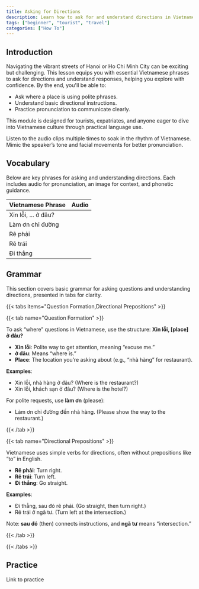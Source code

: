 ```yaml
---
title: Asking for Directions
description: Learn how to ask for and understand directions in Vietnamese, perfect for tourists and travelers.
tags: ["beginner", "tourist", "travel"]
categories: ["How To"]
---
```


## Introduction

Navigating the vibrant streets of Hanoi or Ho Chi Minh City can be exciting but challenging. This lesson equips you with essential Vietnamese phrases to ask for directions and understand responses, helping you explore with confidence. By the end, you'll be able to:

- Ask where a place is using polite phrases.
- Understand basic directional instructions.
- Practice pronunciation to communicate clearly.

This module is designed for tourists, expatriates, and anyone eager to dive into Vietnamese culture through practical language use.

Listen to the audio clips multiple times to soak in the rhythm of Vietnamese. Mimic the speaker’s tone and facial movements for better pronunciation.

## Vocabulary

Below are key phrases for asking and understanding directions. Each includes audio for pronunciation, an image for context, and phonetic guidance.

| Vietnamese Phrase | Audio |
|-------------------|-------|
| Xin lỗi, ... ở đâu? |  |
| Làm ơn chỉ đường |  |
| Rẽ phải  | |
| Rẽ trái |  |
| Đi thẳng |  |

## Grammar

This section covers basic grammar for asking questions and understanding directions, presented in tabs for clarity.

{{< tabs items="Question Formation,Directional Prepositions" >}}

{{< tab name="Question Formation" >}}

To ask “where” questions in Vietnamese, use the structure: **Xin lỗi, [place] ở đâu?**

- **Xin lỗi**: Polite way to get attention, meaning “excuse me.”
- **ở đâu**: Means “where is.”
- **Place**: The location you’re asking about (e.g., “nhà hàng” for restaurant).

**Examples**:
- Xin lỗi, nhà hàng ở đâu? (Where is the restaurant?)
- Xin lỗi, khách sạn ở đâu? (Where is the hotel?)

For polite requests, use **làm ơn** (please):
- Làm ơn chỉ đường đến nhà hàng. (Please show the way to the restaurant.)

{{< /tab >}}

{{< tab name="Directional Prepositions" >}}

Vietnamese uses simple verbs for directions, often without prepositions like “to” in English.

- **Rẽ phải**: Turn right.
- **Rẽ trái**: Turn left.
- **Đi thẳng**: Go straight.

**Examples**:
- Đi thẳng, sau đó rẽ phải. (Go straight, then turn right.)
- Rẽ trái ở ngã tư. (Turn left at the intersection.)

Note: **sau đó** (then) connects instructions, and **ngã tư** means “intersection.”

{{< /tab >}}

{{< /tabs >}}

## Practice

Link to practice